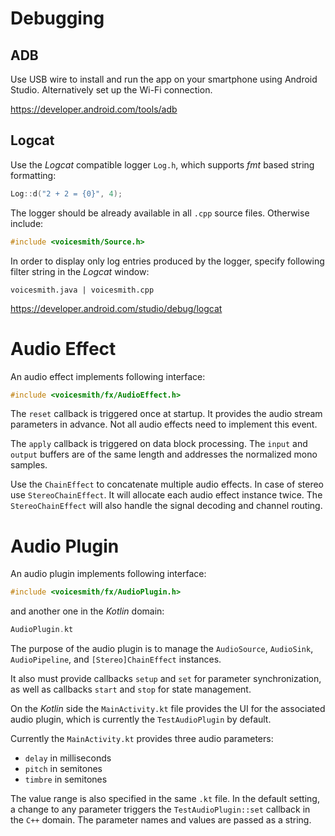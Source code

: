 # Debugging

## ADB

Use USB wire to install and run the app on your smartphone using Android Studio. Alternatively set up the Wi-Fi connection.

https://developer.android.com/tools/adb

## Logcat

Use the _Logcat_ compatible logger `Log.h`, which supports _fmt_ based string formatting:

```c++
Log::d("2 + 2 = {0}", 4);
```

The logger should be already available in all `.cpp` source files. Otherwise include:

```c++
#include <voicesmith/Source.h>
```

In order to display only log entries produced by the logger, specify following filter string in the _Logcat_ window:

```
voicesmith.java | voicesmith.cpp
```

https://developer.android.com/studio/debug/logcat

# Audio Effect

An audio effect implements following interface:

```c++
#include <voicesmith/fx/AudioEffect.h>
```

The `reset` callback is triggered once at startup. It provides the audio stream parameters in advance. Not all audio effects need to implement this event.

The `apply` callback is triggered on data block processing. The `input` and `output` buffers are of the same length and addresses the normalized mono samples.

Use the `ChainEffect` to concatenate multiple audio effects. In case of stereo use `StereoChainEffect`. It will allocate each audio effect instance twice. The `StereoChainEffect` will also handle the signal decoding and channel routing.

# Audio Plugin

An audio plugin implements following interface:

```c++
#include <voicesmith/fx/AudioPlugin.h>
```

and another one in the _Kotlin_ domain:

```c++
AudioPlugin.kt
```

The purpose of the audio plugin is to manage the `AudioSource`, `AudioSink`, `AudioPipeline`, and `[Stereo]ChainEffect` instances.

It also must provide callbacks `setup` and `set` for parameter synchronization, as well as callbacks `start` and `stop` for state management.

On the _Kotlin_ side the `MainActivity.kt` file provides the UI for the associated audio plugin, which is currently the `TestAudioPlugin` by default.

Currently the `MainActivity.kt` provides three audio parameters:

- `delay` in milliseconds
- `pitch` in semitones
- `timbre` in semitones

The value range is also specified in the same `.kt` file. In the default setting, a change to any parameter triggers the `TestAudioPlugin::set` callback in the `C++` domain. The parameter names and values are passed as a string.
